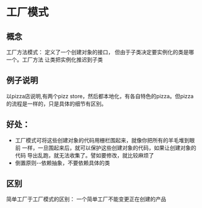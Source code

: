 # 工厂模式
## 概念
 工厂方法模式： 定义了一个创建对象的接口，
但由于子类决定要实例化的类是哪一个。工厂方法
让类把实例化推迟到子类 
## 例子说明
以pizza店说明,有两个pizz store，然后都本地化，有各自特色的pizza。但pizza的流程是一样的，只是具体的细节有区别。
## 好处：
 - 工厂模式可将这些创建对象的代码用栅栏围起来，就像你把所有的羊毛堆到眼前
     一样，一旦围起来后，就可以保护这些创建对象的代码，如果让创建对象的代码
     导出乱跑，就无法收集了。譬如要修改，就比较麻烦了
  -   倒置原则--依赖抽象，不要依赖具体的类
## 区别
简单工厂于工厂模式的区别：  一个简单工厂不能变更正在创建的产品
